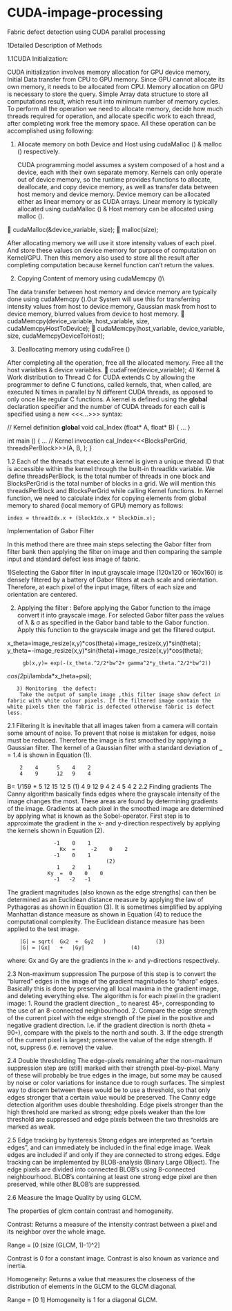 # CUDA-impage-processing
Fabric defect detection using CUDA parallel processing

1Detailed Description of Methods

1.1CUDA Initialization:

CUDA initialization involves memory allocation for GPU device memory, Initial Data transfer from CPU to GPU memory. Since GPU cannot allocate its own memory, it needs to be allocated from CPU. Memory allocation on GPU is necessary to store the query. Simple Array data structure to store all computations result, which result into minimum number of memory cycles.
To perform all the operation we need to allocate memory, decide how much threads required for operation, and allocate specific work to each thread, after completing work free the memory space. All these operation can be accomplished using following:

1)	Allocate memory on both Device and Host using cudaMalloc () & malloc () respectively.

	CUDA programming model assumes a system composed of a host and a device, each with their own separate memory. Kernels can only operate out of device memory, so the runtime provides functions to allocate, deallocate, and copy device memory, as well as transfer data between host memory and device memory. Device memory can be allocated either as linear memory or as CUDA arrays. Linear memory is typically allocated using cudaMalloc () & Host memory can be allocated using malloc ().

	cudaMalloc(&device_variable, size);
	 malloc(size);	 

After allocating memory we will use it store intensity values of each pixel. And store these values on device memory for purpose of computation on Kernel/GPU. Then this memory also used to store all the result after completing computation because kernel function can’t return the values.

2)	Copying Content of memory using cudaMemcpy ()\

 The data transfer between host memory and device memory are typically done using cudaMemcpy ().Our System will use this for transferring intensity values from host to device memory, Gaussian mask from host to device memory, blurred values from device to host memory.
	cudaMemcpy(device_variable, host_variable, size, cudaMemcpyHostToDevice);
	cudaMemcpy(host_variable, device_variable, size, cudaMemcpyDeviceToHost);

3)	Deallocating memory using cudaFree ()

 After completing all the operation, free all the allocated memory. Free all the host variables & device variables.
	  cudaFree(device_variable); 
4)        Kernel & Work distribution to Thread
	C for CUDA extends C by allowing the programmer to define C functions, called kernels, that, when called, are executed N times in parallel by N different CUDA 
threads, as opposed to only once like regular C functions. A kernel is defined using the __global__ declaration specifier and the number of CUDA threads for each call is specified using a new <<<…>>> syntax: 

// Kernel definition 
__global__ void cal_Index (float* A, float* B) 
{ 
    ... 
} 
 
int main () 
{ 
    ... 
    // Kernel invocation 
   	cal_Index<<<BlocksPerGrid, threadsPerBlock>>>(A, B, ); 
} 

1.2 Each of the threads that execute a kernel is given a unique thread ID that is accessible within the kernel through the built-in threadIdx variable. We define threadsPerBlock, is the total number of threads in one block and BlocksPerGrid is the total number of blocks in a grid. We will mention this threadsPerBlock and BlocksPerGrid while calling Kernel functions. In Kernel function, we need to calculate index for copying elements from global memory to shared (local memory of GPU) memory as follows:

	index = threadIdx.x + (blockIdx.x * blockDim.x);


Implementation of Gabor Filter 

In this method there are three main steps selecting the Gabor filter from filter bank then applying the filter on image and then comparing the sample input and standard defect less image of fabric.

1)Selecting the Gabor filter
	In  input grayscale image (120x120 or 160x160) is densely filtered by a battery of Gabor filters at each scale and orientation. Therefore, at each pixel of the input image, filters of each size and orientation are centered.

2) Applying the filter :
		Before applying the Gabor function to the image convert it into grayscale image. For selected Gabor filter pass the values of  ƛ & σ as specified in the Gabor band table to the Gabor function. Apply this function  to the grayscale image and get the filtered output.

x_theta=image_resize(x,y)*cos(theta)+image_resize(x,y)*sin(theta);
y_theta=-image_resize(x,y)*sin(theta)+image_resize(x,y)*cos(theta);

	     gb(x,y)= exp(-(x_theta.^2/2*bw^2+ gamma^2*y_theta.^2/2*bw^2))
*cos(2*pi/lambda*x_theta+psi);

	   3) Monitoring  the defect:
		Take the output of sample image ,this filter image show defect in fabric with white colour pixels. If the filtered image contain the white pixels then the fabric is defected otherwise fabric is defect less.

2.1 Filtering
It is inevitable that all images taken from a camera will contain some amount of noise. To
prevent that noise is mistaken for edges, noise must be reduced. Therefore the image is first
smoothed by applying a Gaussian filter. The kernel of a Gaussian filter with a standard deviation
of _ = 1.4 is shown in Equation (1).

		2    4      5    4    2
		4    9      12   9    4
B= 1/159  *     5    12     15   12   5				(1)
		4    9      12   9    4
		2    4      5    4    2
2.2 Finding gradients
The Canny algorithm basically finds edges where the grayscale intensity of the image changes
the most. These areas are found by determining gradients of the image. Gradients at each pixel
in the smoothed image are determined by applying what is known as the Sobel-operator. First
step is to approximate the gradient in the x- and y-direction respectively by applying the kernels
shown in Equation (2).


			       -1    0    1
                     Kx  =     -2    0    2					
			       -1    0    1	
									(2)
			        1    2    1 
	             Ky  =	0    0    0					
			       -1   -2   -1
The gradient magnitudes (also known as the edge strengths) can then be determined as an
Euclidean distance measure by applying the law of Pythagoras as shown in Equation (3). It
is sometimes simplified by applying Manhattan distance measure as shown in Equation (4) to
reduce the computational complexity. The Euclidean distance measure has been applied to the
test image. 

		|G| = sqrt(  Gx2  +  Gy2   )				(3)
		|G| = |Gx|   +   |Gy|				(4)
where:
Gx and Gy are the gradients in the x- and y-directions respectively.

2.3 Non-maximum suppression
	The purpose of this step is to convert the “blurred” edges in the image of the gradient magnitudes
to “sharp” edges. Basically this is done by preserving all local maxima in the gradient image,
and deleting everything else. The algorithm is for each pixel in the gradient image:
	1. Round the gradient direction _ to nearest 45◦, corresponding to the use of an 8-connected
	neighbourhood.
	2. Compare the edge strength of the current pixel with the edge strength of the pixel in the
	positive and negative gradient direction. I.e. if the gradient direction is north (theta =
	90◦), compare with the pixels to the north and south.
	3. If the edge strength of the current pixel is largest; preserve the value of the edge strength.
	If not, suppress (i.e. remove) the value.
	
2.4 Double thresholding
The edge-pixels remaining after the non-maximum suppression step are (still) marked with their
strength pixel-by-pixel. Many of these will probably be true edges in the image, but some may
be caused by noise or color variations for instance due to rough surfaces. The simplest way to
discern between these would be to use a threshold, so that only edges stronger that a certain
value would be preserved. The Canny edge detection algorithm uses double thresholding. Edge
pixels stronger than the high threshold are marked as strong; edge pixels weaker than the low
threshold are suppressed and edge pixels between the two thresholds are marked as weak.

2.5 Edge tracking by hysteresis
Strong edges are interpreted as “certain edges”, and can immediately be included in the final
edge image. Weak edges are included if and only if they are connected to strong edges. Edge tracking can be implemented by BLOB-analysis (Binary Large OBject). The edge pixels
are divided into connected BLOB’s using 8-connected neighbourhood. BLOB’s containing at
least one strong edge pixel are then preserved, while other BLOB’s are suppressed.

2.6 Measure the Image Quality by using GLCM.

The properties of glcm contain contrast and homogeneity.

Contrast: Returns a measure of the intensity contrast between a pixel and its neighbor over the whole image.
 
 Range = [0 (size (GLCM, 1)-1)^2] 
 
Contrast is 0 for a constant image. Contrast is also known as variance and inertia.

Homogeneity: Returns a value that measures the closeness of the distribution of elements in the GLCM to the GLCM diagonal. 

Range = [0 1] Homogeneity is 1 for a diagonal GLCM.
